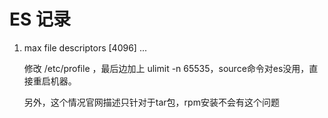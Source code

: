 # ES 记录

1. max file descriptors [4096] ...

   修改 /etc/profile ，最后边加上 ulimit -n 65535，source命令对es没用，直接重启机器。
   
   另外，这个情况官网描述只针对于tar包，rpm安装不会有这个问题

